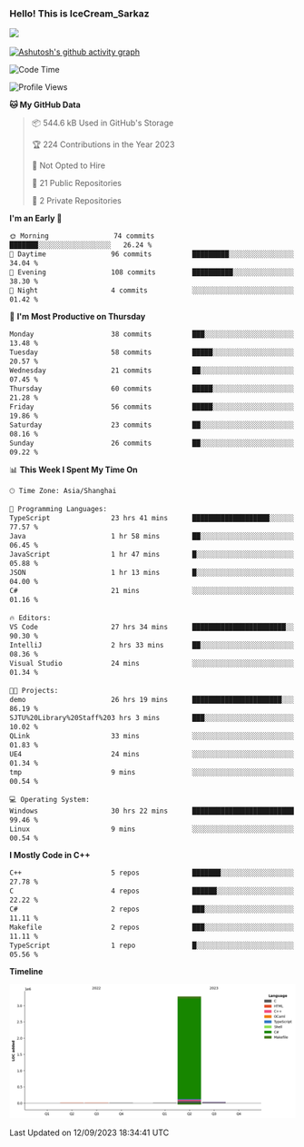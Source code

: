 ### Hello! This is IceCream_Sarkaz

![](https://github-readme-stats.vercel.app/api?username=Huang-Yuhan&theme=dark)

[![Ashutosh's github activity graph](https://github-readme-activity-graph.vercel.app/graph?username=Huang-Yuhan&bg_color=000000&color=ffffff&line=c061cb&point=c64600&area=true&hide_border=true)](https://github.com/ashutosh00710/github-readme-activity-graph)


<!--START_SECTION:waka-->
![Code Time](http://img.shields.io/badge/Code%20Time-234%20hrs%2032%20mins-blue)

![Profile Views](http://img.shields.io/badge/Profile%20Views-0-blue)

**🐱 My GitHub Data** 

> 📦 544.6 kB Used in GitHub's Storage 
 > 
> 🏆 224 Contributions in the Year 2023
 > 
> 🚫 Not Opted to Hire
 > 
> 📜 21 Public Repositories 
 > 
> 🔑 2 Private Repositories 
 > 
**I'm an Early 🐤** 

```text
🌞 Morning                74 commits          ███████░░░░░░░░░░░░░░░░░░   26.24 % 
🌆 Daytime                96 commits          █████████░░░░░░░░░░░░░░░░   34.04 % 
🌃 Evening                108 commits         ██████████░░░░░░░░░░░░░░░   38.30 % 
🌙 Night                  4 commits           ░░░░░░░░░░░░░░░░░░░░░░░░░   01.42 % 
```
📅 **I'm Most Productive on Thursday** 

```text
Monday                   38 commits          ███░░░░░░░░░░░░░░░░░░░░░░   13.48 % 
Tuesday                  58 commits          █████░░░░░░░░░░░░░░░░░░░░   20.57 % 
Wednesday                21 commits          ██░░░░░░░░░░░░░░░░░░░░░░░   07.45 % 
Thursday                 60 commits          █████░░░░░░░░░░░░░░░░░░░░   21.28 % 
Friday                   56 commits          █████░░░░░░░░░░░░░░░░░░░░   19.86 % 
Saturday                 23 commits          ██░░░░░░░░░░░░░░░░░░░░░░░   08.16 % 
Sunday                   26 commits          ██░░░░░░░░░░░░░░░░░░░░░░░   09.22 % 
```


📊 **This Week I Spent My Time On** 

```text
🕑︎ Time Zone: Asia/Shanghai

💬 Programming Languages: 
TypeScript               23 hrs 41 mins      ███████████████████░░░░░░   77.57 % 
Java                     1 hr 58 mins        ██░░░░░░░░░░░░░░░░░░░░░░░   06.45 % 
JavaScript               1 hr 47 mins        █░░░░░░░░░░░░░░░░░░░░░░░░   05.88 % 
JSON                     1 hr 13 mins        █░░░░░░░░░░░░░░░░░░░░░░░░   04.00 % 
C#                       21 mins             ░░░░░░░░░░░░░░░░░░░░░░░░░   01.16 % 

🔥 Editors: 
VS Code                  27 hrs 34 mins      ███████████████████████░░   90.30 % 
IntelliJ                 2 hrs 33 mins       ██░░░░░░░░░░░░░░░░░░░░░░░   08.36 % 
Visual Studio            24 mins             ░░░░░░░░░░░░░░░░░░░░░░░░░   01.34 % 

🐱‍💻 Projects: 
demo                     26 hrs 19 mins      ██████████████████████░░░   86.19 % 
SJTU%20Library%20Staff%203 hrs 3 mins        ███░░░░░░░░░░░░░░░░░░░░░░   10.02 % 
QLink                    33 mins             ░░░░░░░░░░░░░░░░░░░░░░░░░   01.83 % 
UE4                      24 mins             ░░░░░░░░░░░░░░░░░░░░░░░░░   01.34 % 
tmp                      9 mins              ░░░░░░░░░░░░░░░░░░░░░░░░░   00.54 % 

💻 Operating System: 
Windows                  30 hrs 22 mins      █████████████████████████   99.46 % 
Linux                    9 mins              ░░░░░░░░░░░░░░░░░░░░░░░░░   00.54 % 
```

**I Mostly Code in C++** 

```text
C++                      5 repos             ███████░░░░░░░░░░░░░░░░░░   27.78 % 
C                        4 repos             ██████░░░░░░░░░░░░░░░░░░░   22.22 % 
C#                       2 repos             ███░░░░░░░░░░░░░░░░░░░░░░   11.11 % 
Makefile                 2 repos             ███░░░░░░░░░░░░░░░░░░░░░░   11.11 % 
TypeScript               1 repo              █░░░░░░░░░░░░░░░░░░░░░░░░   05.56 % 
```



**Timeline**

![Lines of Code chart](https://raw.githubusercontent.com/Huang-Yuhan/Huang-Yuhan/main/assets/bar_graph.png)


 Last Updated on 12/09/2023 18:34:41 UTC
<!--END_SECTION:waka-->
